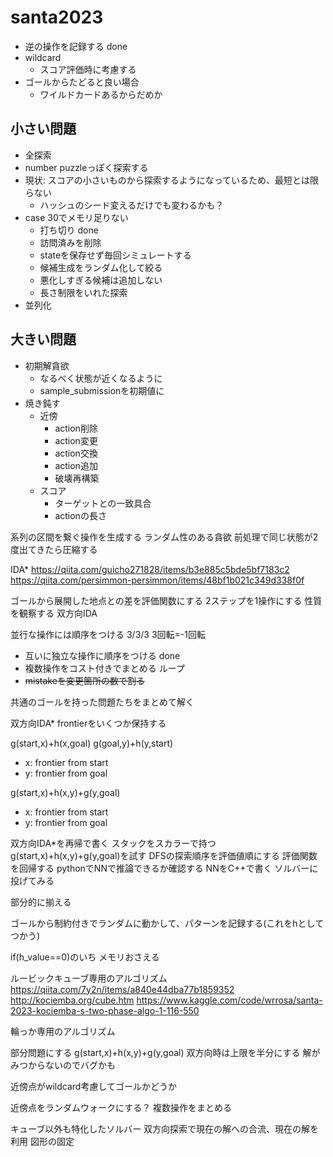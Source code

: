 # santa2023

- 逆の操作を記録する done
- wildcard
    - スコア評価時に考慮する
- ゴールからたどると良い場合
    - ワイルドカードあるからだめか

## 小さい問題
- 全探索
- number puzzleっぽく探索する
- 現状: スコアの小さいものから探索するようになっているため、最短とは限らない
    - ハッシュのシード変えるだけでも変わるかも？
- case 30でメモリ足りない
    - 打ち切り done
    - 訪問済みを削除
    - stateを保存せず毎回シミュレートする
    - 候補生成をランダム化して絞る
    - 悪化しすぎる候補は追加しない
    - 長さ制限をいれた探索
- 並列化

## 大きい問題
- 初期解貪欲
    - なるべく状態が近くなるように
    - sample_submissionを初期値に
- 焼き鈍す
    - 近傍
        - action削除
        - action変更
        - action交換
        - action追加
        - 破壊再構築
    - スコア
        - ターゲットとの一致具合
        - actionの長さ

系列の区間を繋ぐ操作を生成する
    ランダム性のある貪欲
    前処理で同じ状態が2度出てきたら圧縮する

IDA*
https://qiita.com/guicho271828/items/b3e885c5bde5bf7183c2
https://qiita.com/persimmon-persimmon/items/48bf1b021c349d338f0f

ゴールから展開した地点との差を評価関数にする
2ステップを1操作にする
性質を観察する
双方向IDA

並行な操作には順序をつける
3/3/3
3回転=-1回転



- 互いに独立な操作に順序をつける done
- 複数操作をコスト付きでまとめる
    ループ
- ~~mistakeを変更箇所の数で割る~~

共通のゴールを持った問題たちをまとめて解く

双方向IDA*
frontierをいくつか保持する


g(start,x)+h(x,goal)
g(goal,y)+h(y,start)
- x: frontier from start
- y: frontier from goal

g(start,x)+h(x,y)+g(y,goal)
- x: frontier from start
- y: frontier from goal


<!-- hをfrontierとのminにする -->
双方向IDA*を再帰で書く
    スタックをスカラーで持つ
g(start,x)+h(x,y)+g(y,goal)を試す
DFSの探索順序を評価値順にする
評価関数を回帰する
    pythonでNNで推論できるか確認する
    NNをC++で書く
ソルバーに投げてみる


部分的に揃える

ゴールから制約付きでランダムに動かして、パターンを記録する(これをhとしてつかう)

<!-- h := 各点を揃えるために必要な回数の和
    事前計算可能

                  A
A A A A A A A A A B B B B B B B B B C C C C C C C C C D D D D D D D D D E E E E E E E E E F F F F F F F F F -->
if(h_value==0)のいち
メモリおさえる


ルービックキューブ専用のアルゴリズム
    https://qiita.com/7y2n/items/a840e44dba77b1859352
    http://kociemba.org/cube.htm
    https://www.kaggle.com/code/wrrosa/santa-2023-kociemba-s-two-phase-algo-1-116-550


輪っか専用のアルゴリズム

<!-- ゴールからとスタートから順にランダムに伸ばしてぶつかるか確認する -->
部分問題にする
g(start,x)+h(x,y)+g(y,goal)
双方向時は上限を半分にする
    解がみつからないのでバグかも

<!-- 並列処理 -->
近傍点がwildcard考慮してゴールかどうか

近傍点をランダムウォークにする？
複数操作をまとめる


キューブ以外も特化したソルバー
双方向探索で現在の解への合流、現在の解を利用
図形の固定

